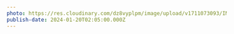 ```yaml
---
photo: https://res.cloudinary.com/dz8vyplpm/image/upload/v1711073093/IMG_8460_c2uiux.jpg
publish-date: 2024-01-20T02:05:00.000Z
---
```

